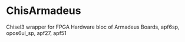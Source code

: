 # ChisArmadeus
Chisel3 wrapper for FPGA Hardware bloc of Armadeus Boards, apf6sp, opos6ul_sp, apf27, apf51
